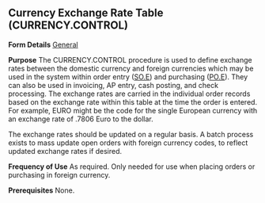 ## Currency Exchange Rate Table (CURRENCY.CONTROL)
<PageHeader />

**Form Details**
[General](../CURRENCY-CONTROL-1/README.md)

**Purpose**
The CURRENCY.CONTROL procedure is used to define exchange rates between the
domestic currency and foreign currencies which may be used in the system
within order entry ([SO.E](../SO-E/README.md)) and purchasing ([PO.E](../PO-E/README.md)). They
can also be used in invoicing, AP entry, cash posting, and check processing.
The exchange rates are carried in the individual order records based on the
exchange rate within this table at the time the order is entered. For example,
EURO might be the code for the single European currency with an exchange rate
of .7806 Euro to the dollar.

The exchange rates should be updated on a regular basis. A batch process
exists to mass update open orders with foreign currency codes, to reflect
updated exchange rates if desired.

**Frequency of Use**
As required. Only needed for use when placing orders or purchasing in foreign
currency.

**Prerequisites**
None.

<badge text= "Version 8.10.57 " vertical="middle" />

<PageFooter />
